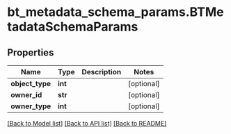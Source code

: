 # bt_metadata_schema_params.BTMetadataSchemaParams

## Properties
Name | Type | Description | Notes
------------ | ------------- | ------------- | -------------
**object_type** | **int** |  | [optional] 
**owner_id** | **str** |  | [optional] 
**owner_type** | **int** |  | [optional] 

[[Back to Model list]](../README.md#documentation-for-models) [[Back to API list]](../README.md#documentation-for-api-endpoints) [[Back to README]](../README.md)


